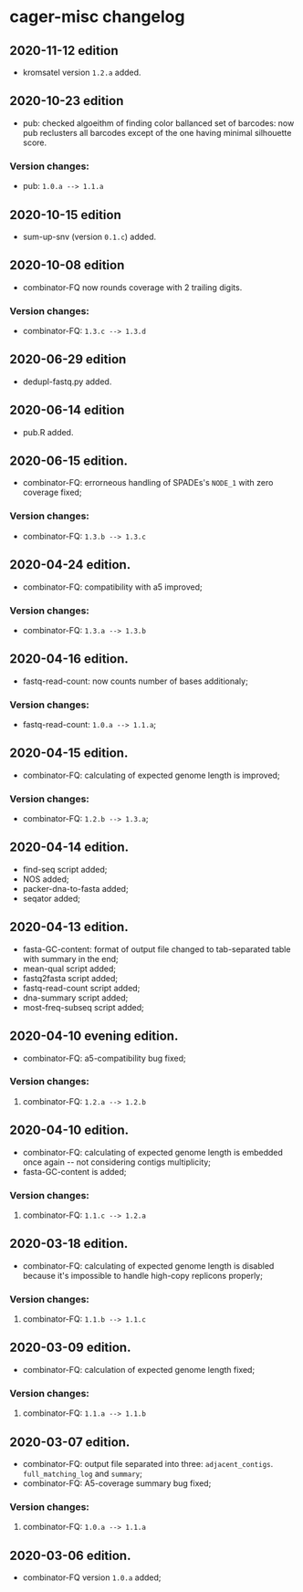 # cager-misc changelog

## 2020-11-12 edition

- kromsatel version `1.2.a` added.

## 2020-10-23 edition

- pub: checked algoeithm of finding color ballanced set of barcodes: now pub reclusters all barcodes except of the one having minimal silhouette score.

### Version changes:

- pub: `1.0.a --> 1.1.a`

## 2020-10-15 edition

- sum-up-snv (version `0.1.c`) added.

## 2020-10-08 edition

- combinator-FQ now rounds coverage with 2 trailing digits.

### Version changes:

- combinator-FQ: `1.3.c --> 1.3.d`

## 2020-06-29 edition

- dedupl-fastq.py added.

## 2020-06-14 edition

- pub.R added.

## 2020-06-15 edition.

- combinator-FQ: errorneous handling of SPADEs's `NODE_1` with zero coverage fixed;

### Version changes:

- combinator-FQ: `1.3.b --> 1.3.c`

## 2020-04-24 edition.

- combinator-FQ: compatibility with a5 improved;

### Version changes:

- combinator-FQ: `1.3.a --> 1.3.b`

## 2020-04-16 edition.

- fastq-read-count: now counts number of bases additionaly;

### Version changes:

- fastq-read-count: `1.0.a --> 1.1.a`;

## 2020-04-15 edition.

- combinator-FQ: calculating of expected genome length is improved;

### Version changes:

- combinator-FQ: `1.2.b --> 1.3.a`;

## 2020-04-14 edition.

- find-seq script added;
- NOS added;
- packer-dna-to-fasta added;
- seqator added;

## 2020-04-13 edition.

- fasta-GC-content: format of output file changed to tab-separated table with summary in the end;
- mean-qual script added;
- fastq2fasta script added;
- fastq-read-count script added;
- dna-summary script added;
- most-freq-subseq script added;

## 2020-04-10 evening edition.

- combinator-FQ: a5-compatibility bug fixed;

### Version changes:

1. combinator-FQ: `1.2.a --> 1.2.b`

## 2020-04-10 edition.

- combinator-FQ: calculating of expected genome length is embedded once again -- not considering contigs multiplicity;
- fasta-GC-content is added;

### Version changes:

1. combinator-FQ: `1.1.c --> 1.2.a`

## 2020-03-18 edition.

- combinator-FQ: calculating of expected genome length is disabled because it's impossible to handle high-copy replicons properly;

### Version changes:

1. combinator-FQ: `1.1.b --> 1.1.c`

## 2020-03-09 edition.

- combinator-FQ: calculation of expected genome length fixed;

### Version changes:

1. combinator-FQ: `1.1.a --> 1.1.b`

## 2020-03-07 edition.

- combinator-FQ: output file separated into three: `adjacent_contigs`. `full_matching_log` and `summary`;
- combinator-FQ: A5-coverage summary bug fixed;

### Version changes:

1. combinator-FQ: `1.0.a --> 1.1.a`

## 2020-03-06 edition.

- combinator-FQ version `1.0.a` added;
